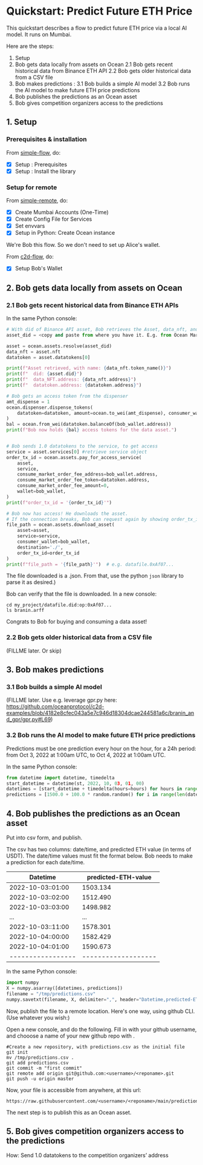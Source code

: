 <!--
Copyright 2022 Ocean Protocol Foundation
SPDX-License-Identifier: Apache-2.0
-->

# Quickstart: Predict Future ETH Price

This quickstart describes a flow to predict future ETH price via a local AI model. It runs on Mumbai.

Here are the steps:

1.  Setup
2.  Bob gets data locally from assets on Ocean
  2.1  Bob gets recent historical data from Binance ETH API
  2.2  Bob gets older historical data from a CSV file
3.  Bob makes predictions :
  3.1  Bob builds a simple AI model
  3.2  Bob runs the AI model to make future ETH price predictions
4.  Bob publishes the predictions as an Ocean asset
5.  Bob gives competition organizers access to the predictions

## 1. Setup

### Prerequisites & installation

From [simple-flow](data-nfts-and-datatokens-flow.md), do:
- [x] Setup : Prerequisites
- [x] Setup : Install the library

### Setup for remote

From [simple-remote](simple-remote.md), do:
- [x] Create Mumbai Accounts (One-Time)
- [x] Create Config File for Services
- [x] Set envvars
- [x] Setup in Python: Create Ocean instance

We're Bob this flow. So we don't need to set up Alice's wallet.

From [c2d-flow](c2d-flow.md), do:
- [x] Setup Bob's Wallet

## 2.  Bob gets data locally from assets on Ocean

### 2.1  Bob gets recent historical data from Binance ETH APIs

In the same Python console:
```python
# With did of Binance API asset, Bob retrieves the Asset, data_nft, and datatoken objects
asset_did = <copy and paste from where you have it. E.g. from Ocean Market or publish-asset.md>

asset = ocean.assets.resolve(asset_did)
data_nft = asset.nft
datatoken = asset.datatokens[0]

print(f"Asset retrieved, with name: {data_nft.token_name()}")
print(f"  did: {asset.did}")
print(f"  data_NFT.address: {data_nft.address}")
print(f"  datatoken.address: {datatoken.address}")

# Bob gets an access token from the dispenser
amt_dispense = 1
ocean.dispenser.dispense_tokens(
    datatoken=datatoken, amount=ocean.to_wei(amt_dispense), consumer_wallet=bob_wallet
)
bal = ocean.from_wei(datatoken.balanceOf(bob_wallet.address))
print(f"Bob now holds {bal} access tokens for the data asset.")


# Bob sends 1.0 datatokens to the service, to get access
service = asset.services[0] #retrieve service object
order_tx_id = ocean.assets.pay_for_access_service(
    asset,
    service,
    consume_market_order_fee_address=bob_wallet.address,
    consume_market_order_fee_token=datatoken.address,
    consume_market_order_fee_amount=0,
    wallet=bob_wallet,
)
print(f"order_tx_id = '{order_tx_id}'")

# Bob now has access! He downloads the asset.
# If the connection breaks, Bob can request again by showing order_tx_id.
file_path = ocean.assets.download_asset(
    asset=asset,
    service=service,
    consumer_wallet=bob_wallet,
    destination='./',
    order_tx_id=order_tx_id
)
print(f"file_path = '{file_path}'")  # e.g. datafile.0xAf07...
```

The file downloaded is a .json. From that, use the python `json` library to parse it as desired.)

Bob can verify that the file is downloaded. In a new console:

```console
cd my_project/datafile.did:op:0xAf07...
ls branin.arff
```

Congrats to Bob for buying and consuming a data asset!


###  2.2  Bob gets older historical data from a CSV file

(FILLME later. Or skip)

## 3.  Bob makes predictions

### 3.1  Bob builds a simple AI model

(FILLME later. Use e.g. leverage gpr.py here: https://github.com/oceanprotocol/c2d-examples/blob/4182e8cfec043a5e7c946d18304dcae244581a6c/branin_and_gpr/gpr.py#L69)

### 3.2  Bob runs the AI model to make future ETH price predictions

Predictions must be one prediction every hour on the hour, for a 24h period: from Oct 3, 2022 at 1:00am UTC, to Oct 4, 2022 at 1:00am UTC.

In the same Python console:
```python
from datetime import datetime, timedelta
start_datetime = datetime(st, 2022, 10, 03, 01, 00)
datetimes = [start_datetime + timedelta(hours=hours) for hours in range(24)]
predictions = [1500.0 + 100.0 * random.random() for i in range(len(datetimes))] #example predictions
```

## 4.  Bob publishes the predictions as an Ocean asset

Put into csv form, and publish.

The csv has two columns: date/time, and predicted ETH value (in terms of USDT). The date/time values must fit the format below. Bob needs to make a prediction for each date/time.

| Datetime          | predicted-ETH-value |
| ----------------- | ------------------- |
| 2022-10-03::01:00 | 1503.134            |
| 2022-10-03::02:00 | 1512.490            |
| 2022-10-03::03:00 | 1498.982            |
| ...               | ...                 |
| 2022-10-03::11:00 | 1578.301            |
| 2022-10-04::00:00 | 1582.429            |
| 2022-10-04::01:00 | 1590.673            |
| ----------------- | ------------------- |


In the same Python console:
```python
import numpy
X = numpy.asarray([datetimes, predictions])
filename = "/tmp/predictions.csv"
numpy.savetxt(filename, X, delimiter=",", header="Datetime,predicted-ETH-value")
```

Now, publish the file to a remote location. Here's one way, using github CLI. (Use whatever you wish:)

Open a new console, and do the following. Fill in <username> with your github username, and chooose a name of your new github repo with <reponame>.
```console
#Create a new repository, with predictions.csv as the initial file
git init
mv /tmp/predictions.csv .
git add predictions.csv
git commit -m "first commit"
git remote add origin git@github.com:<username>/<reponame>.git
git push -u origin master
```

Now, your file is accessible from anywhere, at this url:
```text
https://raw.githubusercontent.com/<username>/<reponame>/main/predictions.csv
```

The next step is to publish this as an Ocean asset.


## 5.  Bob gives competition organizers access to the predictions

How: Send 1.0 datatokens to the competition organizers’ address